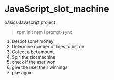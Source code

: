 # JavaScript_slot_machine

basics Javascript project 

>npm init
>npm i prompt-sync


1. Despot some money
2. Determine number of lines to bet on
3. Collect a bet amount
4. Spin the slot machine
5. check if the user won
6. give the user their winnings
7. play again
